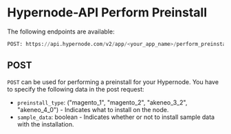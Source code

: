 # Hypernode-API Perform Preinstall

The following endpoints are available:
```python
POST: https://api.hypernode.com/v2/app/<your_app_name>/perform_preinstall/
```

## POST
`POST` can be used for performing a preinstall for your Hypernode. You have to specify the following data in the post request:

- `preinstall_type`: ("magento_1", "magento_2", "akeneo_3_2", "akeneo_4_0") - Indicates what to install on the node.
- `sample_data`: boolean - Indicates whether or not to install sample data with the installation.
